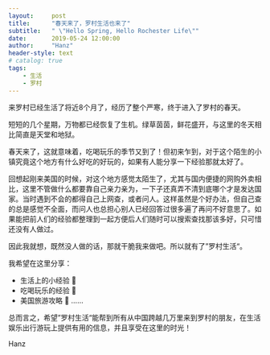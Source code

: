 ```yaml
---
layout:     post
title:      "春天来了，罗村生活也来了"
subtitle:   " \"Hello Spring, Hello Rochester Life\""
date:       2019-05-24 12:00:00
author:     "Hanz"
header-style: text
# catalog: true
tags:
    - 生活
    - 罗村
---
```


来罗村已经生活了将近8个月了，经历了整个严寒，终于进入了罗村的春天。

短短的几个星期，万物都已经恢复了生机。绿草茵茵，鲜花盛开，与这里的冬天相比简直是天堂和地狱。

春天来了，这就意味着，吃喝玩乐的季节又到了！但初来乍到，对于这个陌生的小镇究竟这个地方有什么好吃的好玩的，如果有人能分享一下经验那就太好了。

回想起刚来美国的时候，对这个地方感觉太陌生了，尤其与国内便捷的网购外卖相比，这里不管做什么都要靠自己亲力亲为，一下子还真弄不清到底哪个才是发达国家。当时遇到不会的都得自己上网查，或者问人。这样虽然是个好办法，但自己查的总是感觉不全面，而问人也总担心别人已经回答过很多遍了再问不好意思了。如果能把前人们的经验都整理到一起方便后人们随时可以搜索查找那该多好，只可惜还没有人做过。

因此我就想，既然没人做的话，那就干脆我来做吧。所以就有了”罗村生活“。

我希望在这里分享：
- 生活上的小经验 🍳
- 吃喝玩乐的经验 🎉
- 美国旅游攻略 🚗
  ……

总而言之，希望”罗村生活“能帮到所有从中国跨越几万里来到罗村的朋友，在生活娱乐出行游玩上提供有用的信息，并且享受在这里的时光！



Hanz